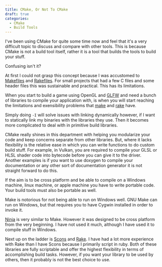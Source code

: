 ```yaml
---
title: CMake, Or Not To CMake
draft: true
categories:
  - CMake
  - Build Tools
---
```


I've been using CMake for quite some time now and feel that it's a very
difficult topic to discuss and compare with other tools. This is because CMake
is not a build tool itself, rather it is a tool that builds the tools to build
your stuff.

Confusing isn't it?

At first I could not grasp this concept because I was accustomed to
[Makefiles][make] and [Rakefiles][rake]. For small projects that had a few C
files and some header files this was sustainable and practical. This has its
limitations.

When you start to build a game using OpenGL and [GLFW][glfw] and need a bunch of
libraries to compile your application with, is when you will start reaching the
limitations and exensibility problems that [make][make] and [rake][rake] have.

Simply doing `-I` will solve issues with linking dynamically however, if I want
to statically link my binaries with the libraries they use. Then it becomes more
complicated to deal with in primitive build libraries.

CMake really shines in this department with helping you modularize your code and
keep concerns separate from other libraries. But, where it lacks flexibility is
the relative ease in which you can write functions to do custom build stuff. For
example, in Vulkan, you are required to compile your GLSL or HLSL shader code
into bytecode before you can give it to the driver. Another examples is if you
want to use doxygen to compile your documentation or any other sort of
documentation generator it is not straight forward to do this.

If the aim is to be cross platform and be able to compile on a Windows machine,
linux machine, or apple machine you have to write portable code. Your build
tools must also be portable as well.

Make is notorious for not being able to run on Windows well. GNU Make can run on
Windows, but that requires you to have Cygwin installed in order to invoke it.

[Ninja][ninja] is very similar to Make. However it was designed to be cross
platform from the very beginning. I have not used it much, although I have used
it to compile stuff in Windows.

Next up on the ladder is [Scons][scons] and [Rake][rake]. I have had a lot more
experience with Rake than I have Scons because I primarily script in ruby. Both
of these libraries are fully scriptable and offer the highest flexibility in
terms of accomplishing build tasks. However, if you want your library to be used
by others, then it probably is not the best choice to use.


[rake]: https://en.wikipedia.org/wiki/Rake_(software)
[make]: https://en.wikipedia.org/wiki/Makefile
[glfw]: http://www.glfw.org/
[scons]: http://scons.org/doc/HTML/scons-user.html
[ninja]: https://ninja-build.org/
